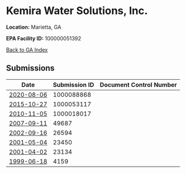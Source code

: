 # Kemira Water Solutions, Inc.

**Location:** Marietta, GA

**EPA Facility ID:** 100000051392

[Back to GA Index](../../index.md)

## Submissions

| Date | Submission ID | Document Control Number |
|------|--------------|-------------------------|
| [2020-08-06](submissions/1000088868.md) | 1000088868 |  |
| [2015-10-27](submissions/1000053117.md) | 1000053117 |  |
| [2010-11-05](submissions/1000018017.md) | 1000018017 |  |
| [2007-09-11](submissions/49687.md) | 49687 |  |
| [2002-09-16](submissions/26594.md) | 26594 |  |
| [2001-05-04](submissions/23450.md) | 23450 |  |
| [2001-04-02](submissions/23134.md) | 23134 |  |
| [1999-06-18](submissions/4159.md) | 4159 |  |
